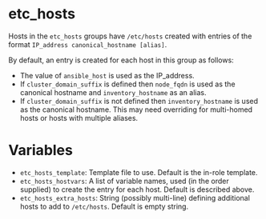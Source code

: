 # etc_hosts

Hosts in the `etc_hosts` groups have `/etc/hosts` created with entries of the format `IP_address canonical_hostname [alias]`.

By default, an entry is created for each host in this group as follows:
- The value of `ansible_host` is used as the IP_address.
- If `cluster_domain_suffix` is defined then `node_fqdn` is used as the canonical hostname and `inventory_hostname` as an alias.
- If `cluster_domain_suffix` is not defined then `inventory_hostname` is used as the canonical hostname.
This may need overriding for multi-homed hosts or hosts with multiple aliases.

# Variables

- `etc_hosts_template`: Template file to use. Default is the in-role template.
- `etc_hosts_hostvars`: A list of variable names, used (in the order supplied) to create the entry for each host. Default is described above.
- `etc_hosts_extra_hosts`: String (possibly multi-line) defining additional hosts to add to `/etc/hosts`. Default is empty string.
